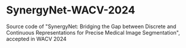 # SynergyNet-WACV-2024
Source code of "SynergyNet: Bridging the Gap between Discrete and Continuous Representations for Precise Medical Image Segmentation", accepted in WACV 2024
